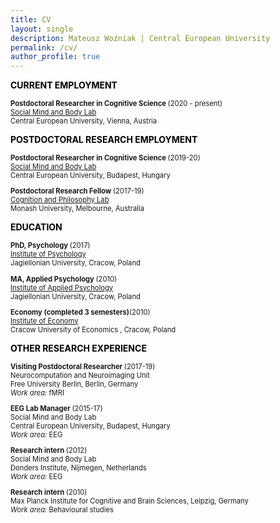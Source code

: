 ```yaml
---
title: CV
layout: single
description: Mateusz Woźniak | Central European University
permalink: /cv/
author_profile: true
---
```


<p><strong><span style="color: #000000;">CURRENT EMPLOYMENT</span></strong></p>

<p style="font-size: 80%;"><strong> Postdoctoral Researcher in Cognitive Science </strong>(2020 - present) <br/>
<a href="https://socialmind.ceu.edu/somby" target="_blank">Social Mind and Body Lab</a> <br/>
Central European University, Vienna, Austria<br/></p>
  
<p><strong><span style="color: #000000;">POSTDOCTORAL RESEARCH EMPLOYMENT</span></strong></p>

<p style="font-size: 80%;"><strong> Postdoctoral Researcher in Cognitive Science </strong>(2019-20) <br/>
<a href="https://socialmind.ceu.edu/somby" target="_blank">Social Mind and Body Lab</a> <br/>
Central European University, Budapest, Hungary<br/></p>

<p style="font-size: 80%;"><strong> Postdoctoral Research Fellow </strong>(2017-19) <br/>
<a href="https://www.monash.edu/arts/cognition-and-philosophy-lab" target="_blank">Cognition and Philosophy Lab</a> <br/>
Monash University, Melbourne, Australia <br/></p>

  
<p><strong><span style="color: #000000;">EDUCATION </span></strong></p>

<p style="font-size: 80%;"><strong>PhD, Psychology </strong>(2017)<br />
<a href="https://psychologia.uj.edu.pl/en_GB/start" target="_blank">Institute of Psychology</a><br />
Jagiellonian University, Cracow, Poland<br /></p>

<p style="font-size: 80%;"><strong>MA, Applied Psychology </strong>(2010)<br />
<a href="https://ips.uj.edu.pl/en_GB/start-en" target="_blank">Institute of Applied Psychology</a><br />
Jagiellonian University, Cracow, Poland<br /></p>

<p style="font-size: 80%;"><strong>Economy (completed 3 semesters)</strong>(2010)<br />
<a href="https://ips.uj.edu.pl/en_GB/start-en" target="_blank">Institute of Economy</a><br />
Cracow University of Economics , Cracow, Poland<br /></p>


<p><strong><span style="color: #000000;">OTHER RESEARCH EXPERIENCE</span></strong></p>

<p style="font-size: 80%;"><strong>Visiting Postdoctoral Researcher </strong>(2017-19)<br />
Neurocomputation and Neuroimaging Unit <br/>
Free University Berlin, Berlin, Germany<br/>
<em>Work area: </em>fMRI<br /></p>

<p style="font-size: 80%;"><strong>EEG Lab Manager </strong>(2015-17)<br />
Social Mind and Body Lab <br/>
Central European University, Budapest, Hungary<br/>
<em>Work area: </em>EEG<br /></p>

<p style="font-size: 80%;"><strong>Research intern </strong>(2012)<br />
Social Mind and Body Lab <br/>
Donders Institute, Nijmegen, Netherlands<br/>
<em>Work area: </em>EEG<br /></p>

<p style="font-size: 80%;"><strong>Research intern </strong>(2010)<br />
Max Planck Institute for Cognitive and Brain Sciences, Leipzig, Germany<br/>
<em>Work area: </em>Behavioural studies<br /></p>

  
